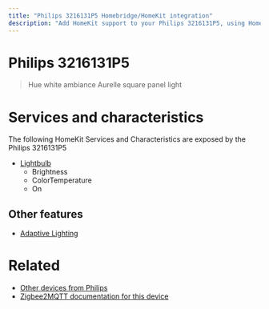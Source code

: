 ```yaml
---
title: "Philips 3216131P5 Homebridge/HomeKit integration"
description: "Add HomeKit support to your Philips 3216131P5, using Homebridge, Zigbee2MQTT and homebridge-z2m."
---
```

<!---
This file has been GENERATED using src/docgen/docgen.ts
DO NOT EDIT THIS FILE MANUALLY!
-->
# Philips 3216131P5
> Hue white ambiance Aurelle square panel light


# Services and characteristics
The following HomeKit Services and Characteristics are exposed by
the Philips 3216131P5

* [Lightbulb](../../light.md)
  * Brightness
  * ColorTemperature
  * On


## Other features
* [Adaptive Lighting](../../light.md)


# Related
* [Other devices from Philips](../index.md#philips)
* [Zigbee2MQTT documentation for this device](https://www.zigbee2mqtt.io/devices/3216131P5.html)